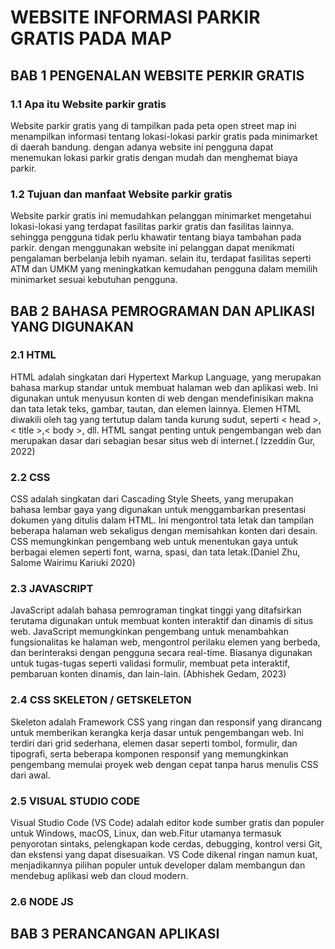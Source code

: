 # WEBSITE INFORMASI PARKIR GRATIS PADA MAP

## BAB 1 PENGENALAN WEBSITE PERKIR GRATIS<br/>

### 1.1  Apa itu Website parkir gratis <br/>

Website parkir gratis yang di tampilkan pada peta open street map ini menampilkan informasi tentang lokasi-lokasi parkir gratis pada minimarket di daerah bandung. dengan adanya website ini pengguna dapat menemukan lokasi parkir gratis dengan mudah dan menghemat biaya parkir.<br/>

### 1.2  Tujuan dan manfaat Website parkir gratis <br/>

Website parkir gratis ini memudahkan pelanggan minimarket mengetahui lokasi-lokasi yang terdapat fasilitas parkir gratis dan fasilitas lainnya. sehingga pengguna tidak perlu khawatir tentang biaya tambahan pada parkir. dengan menggunakan website ini pelanggan dapat menikmati pengalaman berbelanja lebih nyaman. selain itu, terdapat fasilitas seperti ATM dan UMKM yang meningkatkan kemudahan pengguna dalam memilih minimarket sesuai kebutuhan pengguna. <br/>

## BAB 2 BAHASA PEMROGRAMAN DAN APLIKASI YANG DIGUNAKAN<br/>

### 2.1 HTML <br/>

HTML adalah singkatan dari Hypertext Markup Language, yang merupakan bahasa markup standar untuk membuat halaman web dan aplikasi web.
Ini digunakan untuk menyusun konten di web dengan mendefinisikan makna dan tata letak teks, gambar, tautan, dan elemen lainnya. Elemen HTML diwakili oleh tag yang tertutup dalam tanda kurung sudut, seperti < head >,< title >,< body >, dll. HTML sangat penting untuk pengembangan web dan merupakan dasar dari sebagian besar situs web di internet.( Izzeddin Gur, 2022)<br/>

### 2.2	CSS	<br/>

CSS adalah singkatan dari Cascading Style Sheets, yang merupakan bahasa lembar gaya yang digunakan untuk menggambarkan presentasi dokumen yang ditulis dalam HTML. Ini mengontrol tata letak dan tampilan beberapa halaman web sekaligus dengan memisahkan konten dari desain. CSS memungkinkan pengembang web untuk menentukan gaya untuk berbagai elemen seperti font, warna, spasi, dan tata letak.(Daniel Zhu, Salome Wairimu Kariuki 2020)<br/>

### 2.3	JAVASCRIPT	<br/>

JavaScript adalah bahasa pemrograman tingkat tinggi yang ditafsirkan terutama digunakan untuk membuat konten interaktif dan dinamis di situs web. JavaScript memungkinkan pengembang untuk menambahkan fungsionalitas ke halaman web, mengontrol perilaku elemen yang berbeda, dan berinteraksi dengan pengguna secara real-time. Biasanya digunakan untuk tugas-tugas seperti validasi formulir, membuat peta interaktif, pembaruan konten dinamis, dan lain-lain. (Abhishek Gedam, 2023)<br/>

### 2.4	CSS SKELETON / GETSKELETON	<br/>

Skeleton adalah Framework CSS yang ringan dan responsif yang dirancang untuk memberikan kerangka kerja dasar untuk pengembangan web. Ini terdiri dari grid sederhana, elemen dasar seperti tombol, formulir, dan tipografi, serta beberapa komponen responsif yang memungkinkan pengembang memulai proyek web dengan cepat tanpa harus menulis CSS dari awal.<br/>

### 2.5	VISUAL STUDIO CODE	<br/>

Visual Studio Code (VS Code) adalah editor kode sumber gratis dan populer untuk Windows, macOS, Linux, dan web.Fitur utamanya termasuk penyorotan sintaks, pelengkapan kode cerdas, debugging, kontrol versi Git, dan ekstensi yang dapat disesuaikan. VS Code dikenal ringan namun kuat, menjadikannya pilihan populer untuk developer dalam membangun dan mendebug aplikasi web dan cloud modern.

### 2.6	NODE JS	<br/>

## BAB 3 PERANCANGAN APLIKASI<br/>